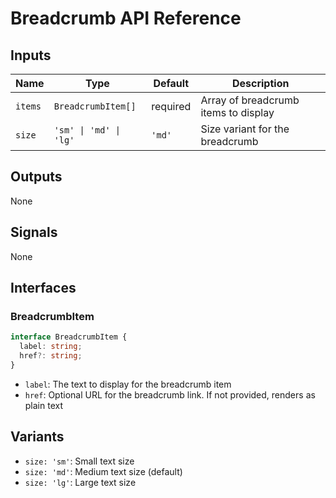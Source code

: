 # Breadcrumb API Reference

## Inputs

| Name | Type | Default | Description |
|------|------|---------|-------------|
| `items` | `BreadcrumbItem[]` | required | Array of breadcrumb items to display |
| `size` | `'sm' \| 'md' \| 'lg'` | `'md'` | Size variant for the breadcrumb |

## Outputs

None

## Signals

None

## Interfaces

### BreadcrumbItem

```typescript
interface BreadcrumbItem {
  label: string;
  href?: string;
}
```

- `label`: The text to display for the breadcrumb item
- `href`: Optional URL for the breadcrumb link. If not provided, renders as plain text

## Variants

- `size: 'sm'`: Small text size
- `size: 'md'`: Medium text size (default)
- `size: 'lg'`: Large text size